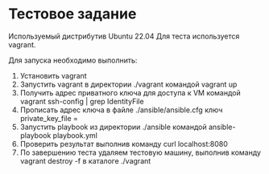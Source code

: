 # Тестовое задание

Используемый дистрибутив Ubuntu 22.04
Для теста используется vagrant.

Для запуска необходимо выполнить:
1. Установить vagrant
2. Запустить vagrant в директории ./vagrant командой vagrant up
3. Получить адрес приватного ключа для доступа к VM командой vagrant ssh-config | grep IdentityFile
4. Прописать адрес ключа в файле ./ansible/ansible.cfg ключ  private_key_file =
5. Запустить playbook из директории ./ansible командой ansible-playbook  playbook.yml
6. Проверить результат выполнив команду curl localhost:8080
7. По завершению теста удаляем тестовую машину, выполнив команду vagrant destroy -f в каталоге ./vagrant